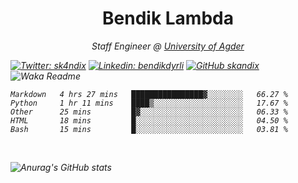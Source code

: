 <h1 align="center"> Bendik Lambda </h1>
<p align="center"><em>Staff Engineer @ <a href="http://www.uia.no">University of Agder</a></p>



[![Twitter: sk4ndix](https://img.shields.io/twitter/follow/sk4ndix?style=social)](https://twitter.com/sk4ndix)
[![Linkedin: bendikdyrli](https://img.shields.io/badge/-bendikdyrli-blue?style=flat-square&logo=Linkedin&logoColor=white&link=https://www.linkedin.com/in/bendikdyrli/)](https://www.linkedin.com/in/bendikdyrli/)
[![GitHub skandix](https://img.shields.io/github/followers/skandix?label=follow&style=social)](https://github.com/skandix)
![Waka Readme](https://github.com/skandix/skandix/workflows/Waka%20Readme/badge.svg)


<!--START_SECTION:waka-->
```text
Markdown   4 hrs 27 mins   ████████████████▓░░░░░░░░   66.27 % 
Python     1 hr 11 mins    ████▒░░░░░░░░░░░░░░░░░░░░   17.67 % 
Other      25 mins         █▓░░░░░░░░░░░░░░░░░░░░░░░   06.33 % 
HTML       18 mins         █░░░░░░░░░░░░░░░░░░░░░░░░   04.50 % 
Bash       15 mins         █░░░░░░░░░░░░░░░░░░░░░░░░   03.81 % 
```
<!--END_SECTION:waka-->

  <br>
  
![Anurag's GitHub stats](https://github-readme-stats.vercel.app/api?username=skandix&show_icons=true&theme=tokyonight)


